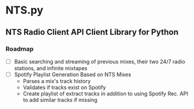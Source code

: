 # NTS.py

## NTS Radio Client API Client Library for Python

### Roadmap

- [ ] Basic searching and streaming of previous mixes, their two 24/7 radio stations, and infinite mixtapes
- [ ] Spotify Playlist Generation Based on NTS Mixes
  - Parses a mix's track history
  - Validates if tracks exist on Spotify
  - Create playlist of extract tracks in addition to using Spotify Rec. API to add similar tracks if missing
